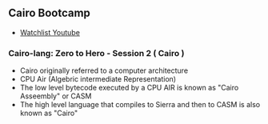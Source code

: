 ## Cairo Bootcamp

- [Watchlist Youtube](https://www.youtube.com/playlist?list=PLAHFj7-3e6Lz_gSRsearGALkTduJZFdlt)

### Cairo-lang: Zero to Hero - Session 2 ( Cairo )
- Cairo originally referred to a computer architecture
- CPU Air (Algebric intermediate Representation) 
- The low level bytecode executed by a CPU AIR is known as "Cairo Asseembly" or CASM
- The high level language that compiles to Sierra and then to CASM is also known as "Cairo"